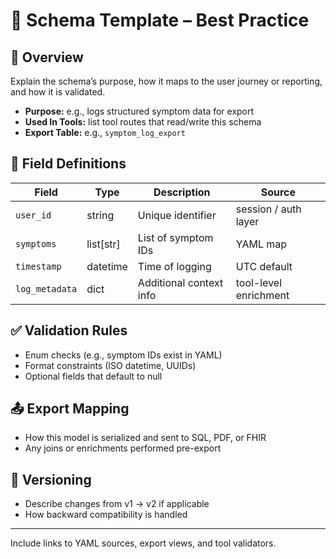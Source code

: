 # 🧬 Schema Template – Best Practice

## 📌 Overview
Explain the schema’s purpose, how it maps to the user journey or reporting, and how it is validated.

- **Purpose:** e.g., logs structured symptom data for export
- **Used In Tools:** list tool routes that read/write this schema
- **Export Table:** e.g., `symptom_log_export`

## 🧾 Field Definitions
| Field             | Type       | Description                              | Source                     |
|------------------|------------|------------------------------------------|----------------------------|
| `user_id`         | string     | Unique identifier                        | session / auth layer       |
| `symptoms`        | list[str]  | List of symptom IDs                      | YAML map                   |
| `timestamp`       | datetime   | Time of logging                          | UTC default                |
| `log_metadata`    | dict       | Additional context info                  | tool-level enrichment      |

## ✅ Validation Rules
- Enum checks (e.g., symptom IDs exist in YAML)
- Format constraints (ISO datetime, UUIDs)
- Optional fields that default to null

## 📤 Export Mapping
- How this model is serialized and sent to SQL, PDF, or FHIR
- Any joins or enrichments performed pre-export

## 🔁 Versioning
- Describe changes from v1 → v2 if applicable
- How backward compatibility is handled

---
Include links to YAML sources, export views, and tool validators.